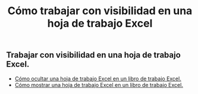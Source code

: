 ﻿---
title: Cómo trabajar con visibilidad en una hoja de trabajo Excel
second_title: Aspose.Cells Cloud Documen
linktitle: Visibilidad
type: docs
url: /es/worksheets/panes/
keywords: How to work with visibility on an Excel worksheet
description: Aspose.Cells Cloud REST API admite trabajar con visibilidad en una hoja de trabajo Excel. SDK admite tipos de lenguajes de desarrollo. Incluyen Android, C#, Go, Java, NodeJS, Perl, PHP, Python, Ruby y Swift.
weight: 20
kwords: Excel, Office Cloud, REST API, Hoja de cálculo, PDF, CSV, Json, Markdwon, Cómo trabajar con visibilidad en una hoja de trabajo Excel
---
## Trabajar con visibilidad en una hoja de trabajo Excel.

- [Cómo ocultar una hoja de trabajo Excel en un libro de trabajo Excel.](/cells/es/worksheets/hide/) 
- [Cómo mostrar una hoja de trabajo Excel en un libro de trabajo Excel.](/cells/es/worksheets/unhide/) 



